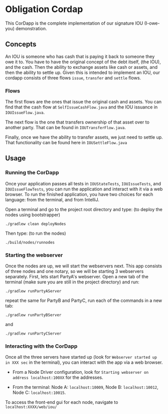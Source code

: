 # Obligation Cordap

This CorDapp is the complete implementation of our signature IOU (I-owe-you) demonstration.

## Concepts

An IOU is someone who has cash that is paying it back to someone they owe it to. You have to have the original concept of the debt itself, (the IOU), and the cash. Then the ability to exchange assets like cash or assets, and then the ability to settle up. Given this is intended to implement an IOU, our cordapp consists of three flows `issue`, `transfer` and `settle` flows.


### Flows

The first flows are the ones that issue the original cash and assets. You can find that the cash flow at `SelfIssueCashFlow.java` and the IOU issuance in `IOUIssueFlow.java`.

The next flow is the one that transfers ownership of that asset over to another party. That can be found in `IOUTransferFlow.java`.


Finally, once we have the ability to transfer assets, we just need to settle up. That functionality can be found here in `IOUSettleFlow.java`



## Usage

### Running the CorDapp

Once your application passes all tests in `IOUStateTests`, `IOUIssueTests`, and `IOUIssueFlowTests`, you can run the application and
interact with it via a web browser. To run the finished application, you have two choices for each language: from the terminal, and from IntelliJ.

Open a terminal and go to the project root directory and type: (to deploy the nodes using bootstrapper)
```
./gradlew clean deployNodes
```
Then type: (to run the nodes)
```
./build/nodes/runnodes
```

### Starting the webserver
Once the nodes are up, we will start the webservers next. This app consists of three nodes and one notary, so we will be starting 3 webservers separately. First, lets start PartyA's webserver. Open a new tab of the terminal (make sure you are still in the project directory) and run:
```
./gradlew runPartyAServer
```
repeat the same for PartyB and PartyC, run each of the commands in a new tab:
```
./gradlew runPartyBServer
```
and
```
./gradlew runPartyCServer
```

### Interacting with the CorDapp

Once all the three servers have started up (look for `Webserver started up in XXX sec` in the terminal), you can interact with the app via a web browser.
* From a Node Driver configuration, look for `Starting webserver on address localhost:100XX` for the addresses.

* From the terminal: Node A: `localhost:10009`, Node B: `localhost:10012`, Node C: `localhost:10015`.

To access the front-end gui for each node, navigate to `localhost:XXXX/web/iou/`
